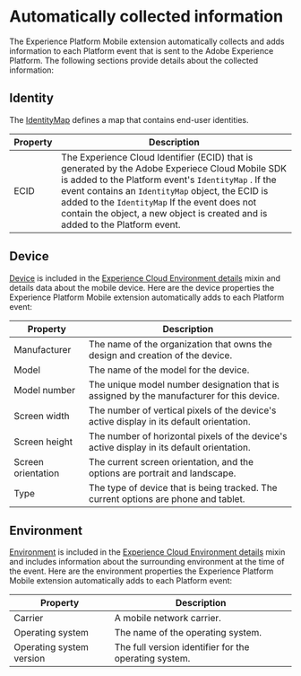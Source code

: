 # Automatically collected information

The Experience Platform Mobile extension automatically collects and adds information to each Platform event that is sent to the Adobe Experience Platform. The following sections provide details about the collected information:

## Identity

The [IdentityMap](https://github.com/adobe/xdm/blob/1c22180490558e3c13352fe3e0540cb7e93c69ca/docs/reference/context/identitymap.schema.md) defines a map that contains end-user identities.

| Property | Description                                                  |
| -------- | ------------------------------------------------------------ |
| ECID     | The Experience Cloud Identifier (ECID)  that is generated by the Adobe Experiece Cloud Mobile SDK is added to the Platform event's `IdentityMap` . If the event contains an `IdentityMap` object, the ECID is added to the `IdentityMap` If the event does not contain the object, a new object is created and is added to the Platform event. |

## Device

[Device](https://github.com/adobe/xdm/blob/1c22180490558e3c13352fe3e0540cb7e93c69ca/docs/reference/context/device.schema.md) is included in the [Experience Cloud Environment details](https://github.com/adobe/xdm/blob/1c22180490558e3c13352fe3e0540cb7e93c69ca/docs/reference/context/experienceevent-environment-details.schema.md) mixin and details data about the mobile device. Here are the device properties the Experience Platform Mobile extension automatically adds to each Platform event:

| Property           | Description                                                  |
| ------------------ | ------------------------------------------------------------ |
| Manufacturer       | The name of the organization that owns the design and creation of the device. |
| Model              | The name of the model for the device.                        |
| Model number       | The unique model number designation that is assigned by the manufacturer for this device. |
| Screen width       | The number of vertical pixels of the device's active display in its default orientation. |
| Screen height      | The number of horizontal pixels of the device's active display in its default orientation. |
| Screen orientation | The current screen orientation, and the options are portrait and landscape. |
| Type               | The type of device that is being tracked. The current options are phone and tablet. |

## Environment

[Environment](https://github.com/adobe/xdm/blob/1c22180490558e3c13352fe3e0540cb7e93c69ca/docs/reference/context/environment.schema.md) is included in the  [Experience Cloud Environment details](https://github.com/adobe/xdm/blob/1c22180490558e3c13352fe3e0540cb7e93c69ca/docs/reference/context/experienceevent-environment-details.schema.md) mixin and includes information about the surrounding environment at the time of the event. Here are the environment properties the Experience Platform Mobile extension automatically adds to each Platform event:

| Property                 | Description                                           |
| ------------------------ | ----------------------------------------------------- |
| Carrier                  | A mobile network carrier.                             |
| Operating system         | The name of the operating system.                     |
| Operating system version | The full version identifier for the operating system. |





